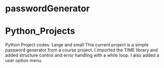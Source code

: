 # passwordGenerator
# Python_Projects
Python Project codes. Large and small
This current project is a simple password generator from a course project.
I imported the TIME library and added structure control and error handling with a while loop.
I also added a user option menu.
